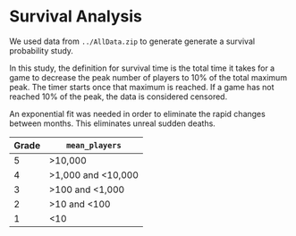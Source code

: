 # Survival Analysis
We used data from ``../AllData.zip`` to generate generate a survival probability study. 

In this study, the definition for survival time is the total time it takes for a game to decrease the peak number of players to 10% of the total maximum peak. The timer starts once that maximum is reached. If a game has not reached 10% of the peak, the data is considered censored.  

An exponential fit was needed in order to eliminate the rapid changes between months. This eliminates unreal sudden deaths.

| Grade | `mean_players` |
|-------|----------------|
|5|>10,000|
|4|>1,000 and <10,000|
|3|>100 and <1,000|
|2|>10 and <100|
|1|<10|

